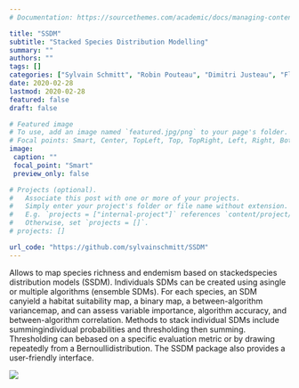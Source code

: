 ```yaml
---
# Documentation: https://sourcethemes.com/academic/docs/managing-content/

title: "SSDM"
subtitle: "Stacked Species Distribution Modelling"
summary: ""
authors: ""
tags: []
categories: ["Sylvain Schmitt", "Robin Pouteau", "Dimitri Justeau", "Florian de Boissieu", "Lukas Baum-bach", "Philippe Birnbaum"]
date: 2020-02-28
lastmod: 2020-02-28
featured: false
draft: false

# Featured image
# To use, add an image named `featured.jpg/png` to your page's folder.
# Focal points: Smart, Center, TopLeft, Top, TopRight, Left, Right, BottomLeft, Bottom, BottomRight.
image:
 caption: ""
 focal_point: "Smart"
 preview_only: false

# Projects (optional).
#   Associate this post with one or more of your projects.
#   Simply enter your project's folder or file name without extension.
#   E.g. `projects = ["internal-project"]` references `content/project/deep-learning/index.md`.
#   Otherwise, set `projects = []`.
# projects: []

url_code: "https://github.com/sylvainschmitt/SSDM"
---
```


Allows to map species richness and endemism based on stackedspecies distribution models (SSDM). Individuals SDMs can be created using asingle or multiple algorithms (ensemble SDMs). For each species, an SDM canyield a habitat suitability map, a binary map, a between-algorithm variancemap, and can assess variable importance, algorithm accuracy, and between-algorithm correlation. Methods to stack individual SDMs include summingindividual probabilities and thresholding then summing. Thresholding can bebased on a specific evaluation metric or by drawing repeatedly from a Bernoullidistribution. The SSDM package also provides a user-friendly interface.

![](https://raw.githubusercontent.com/sylvainschmitt/SSDM/master/examples/SSDM.gif)

